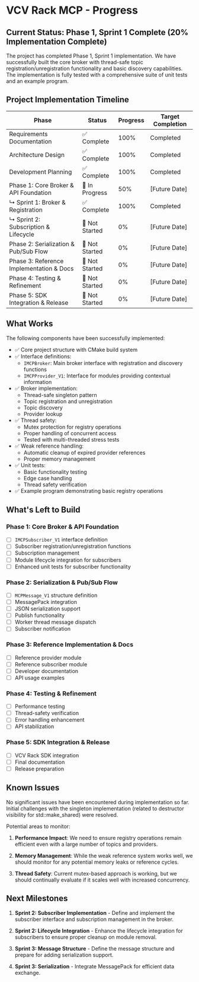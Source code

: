 # VCV Rack MCP - Progress

## Current Status: Phase 1, Sprint 1 Complete (20% Implementation Complete)

The project has completed Phase 1, Sprint 1 implementation. We have successfully built the core broker with thread-safe topic registration/unregistration functionality and basic discovery capabilities. The implementation is fully tested with a comprehensive suite of unit tests and an example program.

## Project Implementation Timeline

| Phase | Status | Progress | Target Completion |
|-------|--------|----------|-------------------|
| Requirements Documentation | ✅ Complete | 100% | Completed |
| Architecture Design | ✅ Complete | 100% | Completed |
| Development Planning | ✅ Complete | 100% | Completed |
| Phase 1: Core Broker & API Foundation | 🔄 In Progress | 50% | [Future Date] |
| ↳ Sprint 1: Broker & Registration | ✅ Complete | 100% | Completed |
| ↳ Sprint 2: Subscription & Lifecycle | 🔄 Not Started | 0% | [Future Date] |
| Phase 2: Serialization & Pub/Sub Flow | 🔄 Not Started | 0% | [Future Date] |
| Phase 3: Reference Implementation & Docs | 🔄 Not Started | 0% | [Future Date] |
| Phase 4: Testing & Refinement | 🔄 Not Started | 0% | [Future Date] |
| Phase 5: SDK Integration & Release | 🔄 Not Started | 0% | [Future Date] |

## What Works

The following components have been successfully implemented:

- ✅ Core project structure with CMake build system
- ✅ Interface definitions:
  - `IMCPBroker`: Main broker interface with registration and discovery functions
  - `IMCPProvider_V1`: Interface for modules providing contextual information
- ✅ Broker implementation:
  - Thread-safe singleton pattern
  - Topic registration and unregistration
  - Topic discovery
  - Provider lookup
- ✅ Thread safety:
  - Mutex protection for registry operations
  - Proper handling of concurrent access
  - Tested with multi-threaded stress tests
- ✅ Weak reference handling:
  - Automatic cleanup of expired provider references
  - Proper memory management
- ✅ Unit tests:
  - Basic functionality testing
  - Edge case handling
  - Thread safety verification
- ✅ Example program demonstrating basic registry operations

## What's Left to Build

### Phase 1: Core Broker & API Foundation
- [ ] `IMCPSubscriber_V1` interface definition
- [ ] Subscriber registration/unregistration functions
- [ ] Subscription management
- [ ] Module lifecycle integration for subscribers
- [ ] Enhanced unit tests for subscriber functionality

### Phase 2: Serialization & Pub/Sub Flow
- [ ] `MCPMessage_V1` structure definition
- [ ] MessagePack integration
- [ ] JSON serialization support
- [ ] Publish functionality
- [ ] Worker thread message dispatch
- [ ] Subscriber notification

### Phase 3: Reference Implementation & Docs
- [ ] Reference provider module
- [ ] Reference subscriber module
- [ ] Developer documentation
- [ ] API usage examples

### Phase 4: Testing & Refinement
- [ ] Performance testing
- [ ] Thread-safety verification
- [ ] Error handling enhancement
- [ ] API stabilization

### Phase 5: SDK Integration & Release
- [ ] VCV Rack SDK integration
- [ ] Final documentation
- [ ] Release preparation

## Known Issues

No significant issues have been encountered during implementation so far. Initial challenges with the singleton implementation (related to destructor visibility for std::make_shared) were resolved.

Potential areas to monitor:

1. **Performance Impact**: We need to ensure registry operations remain efficient even with a large number of topics and providers.

2. **Memory Management**: While the weak reference system works well, we should monitor for any potential memory leaks or reference cycles.

3. **Thread Safety**: Current mutex-based approach is working, but we should continually evaluate if it scales well with increased concurrency.

## Next Milestones

1. **Sprint 2: Subscriber Implementation** - Define and implement the subscriber interface and subscription management in the broker.

2. **Sprint 2: Lifecycle Integration** - Enhance the lifecycle integration for subscribers to ensure proper cleanup on module removal.

3. **Sprint 3: Message Structure** - Define the message structure and prepare for adding serialization support.

4. **Sprint 3: Serialization** - Integrate MessagePack for efficient data exchange. 
